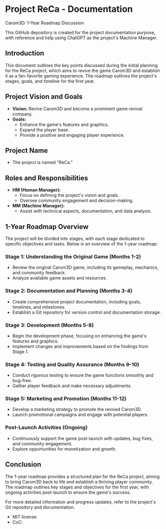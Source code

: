 # Project ReCa - Documentation
Carom3D: 1-Year Roadmap Discussion

This GitHub depository is created for the project documentation purpose,
with reference and help using ChatGPT as the project's Machine Manager.

## Introduction

This document outlines the key points discussed during the initial planning for the ReCa project, which aims to revive the game Carom3D and establish it as a fan-favorite gaming experience. The roadmap outlines the project's stages, goals, and timeline for the first year.

## Project Vision and Goals

- **Vision:** Revive Carom3D and become a prominent game revival company.
- **Goals:**
  - Enhance the game's features and graphics.
  - Expand the player base.
  - Provide a positive and engaging player experience.

## Project Name

- The project is named "ReCa."

## Roles and Responsibilities

- **HM (Human Manager):**
  - Focus on defining the project's vision and goals.
  - Oversee community engagement and decision-making.
- **MM (Machine Manager):**
  - Assist with technical aspects, documentation, and data analysis.

## 1-Year Roadmap Overview

The project will be divided into stages, with each stage dedicated to specific objectives and tasks. Below is an overview of the 1-year roadmap:

### Stage 1: Understanding the Original Game (Months 1-2)

- Review the original Carom3D game, including its gameplay, mechanics, and community feedback.
- Analyze available game assets and resources.

### Stage 2: Documentation and Planning (Months 3-4)

- Create comprehensive project documentation, including goals, timelines, and milestones.
- Establish a Git repository for version control and documentation storage.

### Stage 3: Development (Months 5-8)

- Begin the development phase, focusing on enhancing the game's features and graphics.
- Implement changes and improvements based on the findings from Stage 1.

### Stage 4: Testing and Quality Assurance (Months 9-10)

- Conduct rigorous testing to ensure the game functions smoothly and bug-free.
- Gather player feedback and make necessary adjustments.

### Stage 5: Marketing and Promotion (Months 11-12)

- Develop a marketing strategy to promote the revived Carom3D.
- Launch promotional campaigns and engage with potential players.

### Post-Launch Activities (Ongoing)

- Continuously support the game post-launch with updates, bug fixes, and community engagement.
- Explore opportunities for monetization and growth.

## Conclusion

The 1-year roadmap provides a structured plan for the ReCa project, aiming to bring Carom3D back to life and establish a thriving player community. The roadmap outlines key stages and objectives for the first year, with ongoing activities post-launch to ensure the game's success.

For more detailed information and progress updates, refer to the project's Git repository and documentation.

- MIT license:
- CoC:

